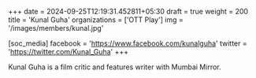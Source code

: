 +++
date = 2024-09-25T12:19:31.452811+05:30
draft = true
weight = 200
title = 'Kunal Guha'
organizations = ['OTT Play']
img = '/images/members/kunal.jpg'

[soc_media]
facebook = 'https://www.facebook.com/kunalguha'
twitter = 'https://twitter.com/Kunal_Guha'
+++

Kunal Guha is a film critic and features writer with Mumbai Mirror.
